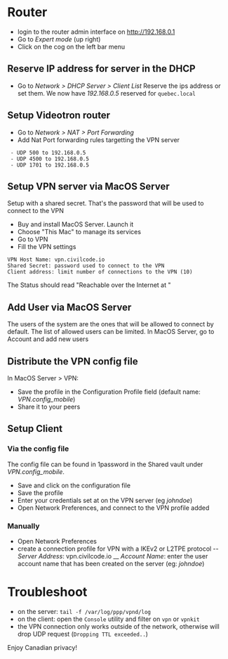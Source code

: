 # Router
- login to the router admin interface on http://192.168.0.1
- Go to _Expert mode_ (up right)
- Click on the cog on the left bar menu

## Reserve IP address for server in the DHCP
- Go to _Network > DHCP Server > Client List_
Reserve the ips address or set them.
We now have _192.168.0.5_ reserved for `quebec.local`

## Setup Videotron router
- Go to _Network > NAT > Port Forwarding_
- Add Nat Port forwarding rules targetting the VPN server
```
 - UDP 500 to 192.168.0.5
 - UDP 4500 to 192.168.0.5
 - UDP 1701 to 192.168.0.5
 ```

## Setup VPN server via MacOS Server
Setup with a shared secret. That's the password that will be used to connect to the VPN
- Buy and install MacOS Server. Launch it
- Choose "This Mac" to manage its services 
- Go to VPN
- Fill the VPN settings
```
VPN Host Name: vpn.civilcode.io  
Shared Secret: password used to connect to the VPN  
Client address: limit number of connections to the VPN (10) 
```
The Status should read "Reachable over the Internet at <ip>"

## Add User via MacOS Server
The users of the system are the ones that will be allowed to connect by default. The list of allowed users can be limited.
In MacOS Server, go to Account and add new users


## Distribute the VPN config file
In MacOS Server > VPN:
- Save the profile in the Configuration Profile field (default name: _VPN.config_mobile_)
- Share it to your peers

## Setup Client
### Via the config file
The config file can be found in 1password in the Shared vault under _VPN.config_mobile_.
- Save and click on the configuration file
- Save the profile
- Enter your credentials set at on the VPN server (eg _johndoe_)
- Open Network Preferences, and connect to the VPN profile added

### Manually
- Open Network Preferences
- create a connection profile for VPN with a IKEv2 or L2TPE protocol
-- *Server Address*: vpn.civilcode.io
__ *Account Name*: enter the user account name that has been created on the server (eg: _johndoe_)

# Troubleshoot
- on the server: `tail -f /var/log/ppp/vpnd/log`
- on the client: open the `Console` utility and filter on `vpn` or `vpnkit`
- the VPN connection only works outside of the network, otherwise will drop UDP request (`Dropping TTL exceeded..`)


Enjoy Canadian privacy! 

